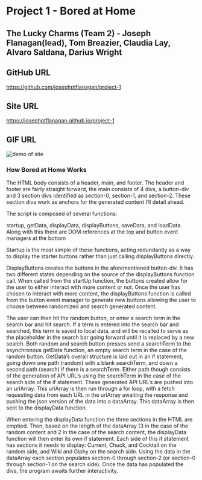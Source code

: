 # Project 1 - Bored at Home

## The Lucky Charms (Team 2) - Joseph Flanagan(lead), Tom Breazier, Claudia Lay, Alvaro Saldana, Darius Wright

## GitHub URL
https://github.com/josephptflanagan/project-1

## Site URL
https://josephptflanagan.github.io/project-1

## GIF URL
![demo of site](https://github.com/josephptflanagan/project-1/blob/master/assets/images/Bored_.gif)

### How Bored at Home Works

The HTML body consists of a header, main, and footer. The header and footer are fairly straight forward, the main consists of 4 divs, a button-div and 3 section divs identified as section-0, section-1, and section-2. These section divs work as anchors for the generated content I’ll detail ahead. 

The script is composed of several functions:

startup, getData, displayData, displayButtons, saveData, and loadData. Along with this there are DOM references at the top and button event managers at the bottom

Startup is the most simple of these functions, acting redundantly as a way to display the starter buttons rather than just calling displayButtons directly. 

DisplayButtons creates the buttons in the aforementioned button-div. It has two different states depending on the source of the displayButtons function call. When called from the startUp function, the buttons created allow for the user to either interact with more content or not. Once the user has chosen to interact with more content, the displayButtons function is called from the button event manager to generate new buttons allowing the user to choose between randomized and search generated content. 

The user can then hit the random button, or enter a search term in the search bar and hit search. If a term is entered into the search bar and searched, this term is saved to local data, and will be recalled to serve as the placeholder in the search bar going forward until it is replaced by a new search. Both random and search button presses send a searchTerm to the asynchronous getData function, an empty search term in the case of the random button. GetData’s overall structure is laid out in an if statement, going down one path (random) with a blank searchTerm, and down a second path (search) if there is a searchTerm. Either path though consists of the generation of API URL’s using the searchTerm in the case of the search side of the if statement. These generated API URL’s are pushed into an urlArray. This urlArray is then run through a for loop, with a fetch requesting data from each URL in the urlArray awaiting the response and pushing the json version of the data into a dataArray. This dataArray is then sent to the displayData function. 

When entering the displayData function the three sections in the HTML are emptied. Then, based on the length of the dataArray (3 in the case of the random content and 2 in the case of the search content, the displayData function will then enter its own if statement. Each side of this if statement has sections it needs to display: Current, Chuck, and Cocktail on the random side, and Wiki and Giphy on the search side. Using the data in the dataArray each section populates section-0 through section-2 (or section-0 through section-1 on the search side). Once the data has populated the divs, the program awaits further interactivity.

